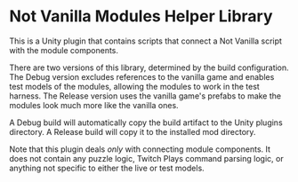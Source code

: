 # Not Vanilla Modules Helper Library

This is a Unity plugin that contains scripts that connect a Not Vanilla script with the module components.

There are two versions of this library, determined by the build configuration. The Debug version excludes references to the vanilla game and enables test models of the modules, allowing the modules to work in the test harness. The Release version uses the vanilla game's prefabs to make the modules look much more like the vanilla ones.

A Debug build will automatically copy the build artifact to the Unity plugins directory. A Release build will copy it to the installed mod directory.

Note that this plugin deals _only_ with connecting module components. It does not contain any puzzle logic, Twitch Plays command parsing logic, or anything not specific to either the live or test models.
